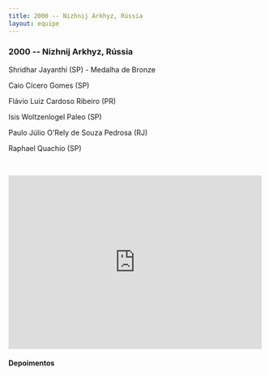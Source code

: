 ```yaml
---
title: 2000 -- Nizhnij Arkhyz, Rússia
layout: equipe
---
```


### 2000 -- Nizhnij Arkhyz, Rússia

  
Shridhar Jayanthi (SP) - Medalha de Bronze

Caio Cícero Gomes (SP)

Flávio Luiz Cardoso Ribeiro (PR)

Isis Woltzenlogel Paleo (SP)

Paulo Júlio O'Rely de Souza Pedrosa (RJ)

Raphael Quachio (SP)

 

<iframe src="https://www.facebook.com/plugins/post.php?href=https%3A%2F%2Fwww.facebook.com%2FOlimpiadasCientificas%2Fphotos%2Fa.484458841585802%2F484458934919126%2F%3Ftype%3D3&width=500" width="500" height="342" style="border:none;overflow:hidden" scrolling="no" frameborder="0" allowTransparency="true" allow="encrypted-media"></iframe>

#### Depoimentos

